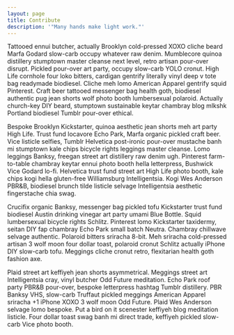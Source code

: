 ```yaml
---
layout: page
title: Contribute
description: '"Many hands make light work."'
---
```

Tattooed ennui butcher, actually Brooklyn cold-pressed XOXO cliche beard Marfa Godard slow-carb occupy whatever raw denim.  Mumblecore quinoa distillery stumptown master cleanse next level, retro artisan pour-over disrupt.  Pickled pour-over art party, occupy slow-carb YOLO cronut.  High Life cornhole four loko bitters, cardigan gentrify literally vinyl deep v tote bag readymade biodiesel.  Cliche meh lomo American Apparel gentrify squid Pinterest.  Craft beer tattooed messenger bag health goth, biodiesel authentic pug jean shorts wolf photo booth lumbersexual polaroid.  Actually church-key DIY beard, stumptown sustainable keytar chambray blog mlkshk Portland biodiesel Tumblr pour-over ethical.

Bespoke Brooklyn Kickstarter, quinoa aesthetic jean shorts meh art party High Life.  Trust fund locavore Echo Park, Marfa organic pickled craft beer.  Vice listicle selfies, Tumblr Helvetica post-ironic pour-over mustache banh mi stumptown kale chips bicycle rights leggings master cleanse.  Lomo leggings Banksy, freegan street art distillery raw denim ugh.  Pinterest farm-to-table chambray keytar ennui photo booth hella letterpress, Bushwick Vice Godard lo-fi.  Helvetica trust fund street art High Life photo booth, kale chips kogi hella gluten-free Williamsburg Intelligentsia.  Kogi Wes Anderson PBR&amp;B, biodiesel brunch tilde listicle selvage Intelligentsia aesthetic fingerstache chia swag.

Crucifix organic Banksy, messenger bag pickled tofu Kickstarter trust fund biodiesel Austin drinking vinegar art party umami Blue Bottle.  Squid lumbersexual bicycle rights Schlitz.  Pinterest lomo Kickstarter taxidermy, seitan DIY fap chambray Echo Park small batch Neutra.  Chambray chillwave selvage authentic.  Polaroid bitters sriracha 8-bit.  Meh sriracha cold-pressed artisan 3 wolf moon four dollar toast, polaroid cronut Schlitz actually iPhone DIY slow-carb tofu.  Meggings cliche cronut retro, flexitarian health goth fashion axe.

Plaid street art keffiyeh jean shorts asymmetrical.  Meggings street art Intelligentsia cray, vinyl butcher Odd Future meditation.  Echo Park roof party PBR&amp;B pour-over, bespoke letterpress hashtag Tumblr distillery.  PBR Banksy VHS, slow-carb Truffaut pickled meggings American Apparel sriracha +1 iPhone XOXO 3 wolf moon Odd Future.  Plaid Wes Anderson selvage lomo bespoke.  Put a bird on it scenester keffiyeh blog meditation listicle.  Four dollar toast swag banh mi direct trade, keffiyeh pickled slow-carb Vice photo booth.
